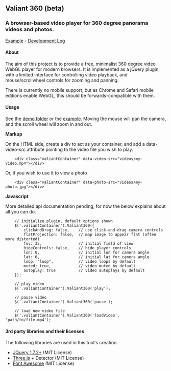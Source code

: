 ## Valiant 360 (beta)

### A browser-based video player for 360 degree panorama videos and photos.

[Example](http://flimshaw.github.io/Valiant360) - [Development Log](https://github.com/flimshaw/Valiant360/wiki/Development-log)


#### About

The aim of this project is to provide a free, minimalist 360 degree video WebGL player for modern browsers. It is implemented as a jQuery plugin, with a limited interface for controlling video playback, and mouse/scrollwheel controls for zooming and panning.

There is currently no mobile support, but as Chrome and Safari mobile editions enable WebGL, this should be forwards-compatible with them.

#### Usage 

See the [demo folder](https://github.com/flimshaw/Valiant360/tree/master/demo) or the [example](http://flimshaw.github.io/Valiant360).  Moving the mouse will pan the camera, and the scroll wheel will zoom in and out.

**Markup**

On the HTML side, create a div to act as your container, and add a data-video-src attribute pointing to the video file you wish to play.

```
	<div class="valiantContainer" data-video-src="videos/my-video.mp4"></div>
```

Or, if you wish to use it to view a photo
```
	<div class="valiantContainer" data-photo-src="videos/my-photo.jpg"></div>
```

**Javascript**

More detailed api documentation pending, for now the below explains about all you can do.

```
	// initialize plugin, default options shown
	$('.valiantContainer').Valiant360({
		clickAndDrag: false,	// use click-and-drag camera controls
		flatProjection: false,	// map image to appear flat (often more distorted)
		fov: 35, 				// initial field of view
		hideControls: false,	// hide player controls
		lon: 0, 				// initial lon for camera angle
		lat: 0, 				// initial lat for camera angle
		loop: "loop", 			// video loops by default
		muted: true,			// video muted by default
		autoplay: true			// video autoplays by default
	});

	// play video
	$('.valiantContainer').Valiant360('play');

	// pause video
	$('.valiantContainer').Valiant360('pause');

	// load new video file
	$('.valiantContainer').Valiant360('loadVideo', 'path/to/file.mp4');

```


#### 3rd party libraries and their licenses

The following libraries are used in this tool's creation.

+ [JQuery 1.7.2+](http://jquery.com) (MIT License)
+ [Three.js](http://threejs.org/) + Detector (MIT License)
+ [Font Awesome](http://fortawesome.github.io/Font-Awesome/) (MIT License)
